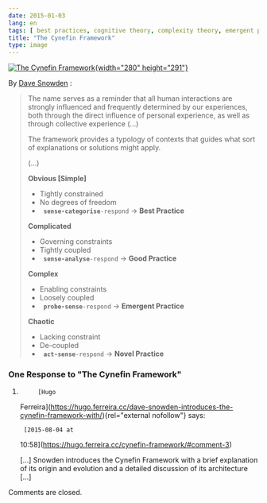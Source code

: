```yaml
---
date: 2015-01-03
lang: en
tags: [ best practices, cognitive theory, complexity theory, emergent practices, good practices, knowledge management, novel practices ]
title: "The Cynefin Framework"
type: image
---
```


[![The Cynefin
Framework](https://hugo.ferreira.cc/wp-content/uploads/2015/01/tumblr_nhlvc75E0v1qz82meo1_400.png){width="280"
height="291"}](http://en.wikipedia.org/wiki/Cynefin)

By [Dave Snowden](https://en.wikipedia.org/wiki/Dave_Snowden) :

> The name serves as a reminder that all human interactions are strongly
> influenced and frequently determined by our experiences, both through
> the direct influence of personal experience, as well as through
> collective experience (...)
>
> The framework provides a typology of contexts that guides what sort of
> explanations or solutions might apply.
>
> (...)
>
> **Obvious \[Simple\]**
>
> -   Tightly constrained
> -   No degrees of freedom
> -   ` `**`sense-categorise`**` -respond ` → **Best Practice**
>
> **Complicated**
>
> -   Governing constraints
> -   Tightly coupled
> -   ` `**`sense-analyse`**` -respond ` → **Good Practice**
>
> **Complex**
>
> -   Enabling constraints
> -   Loosely coupled
> -   ` `**`probe-sense`**` -respond ` → **Emergent Practice**
>
> **Chaotic**
>
> -   Lacking constraint
> -   De-coupled
> -   ` `**`act-sense`**` -respond ` → **Novel Practice**

### One Response to \"The Cynefin Framework\"

1.          [Hugo
    Ferreira](https://hugo.ferreira.cc/dave-snowden-introduces-the-cynefin-framework-with/){rel="external nofollow"}
    says:

    </div>

        [2015-08-04 at
    10:58](https://hugo.ferreira.cc/cynefin-framework/#comment-3)

    </div>

    \[...\] Snowden introduces the Cynefin Framework with a brief
    explanation of its origin and evolution and a detailed discussion of
    its architecture \[...\]

    </div>

Comments are closed.

